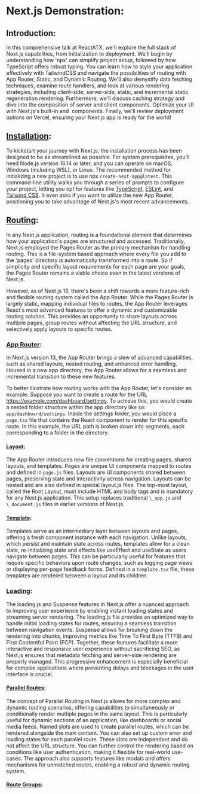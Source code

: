 # Next.js Demonstration:

## Introduction:

In this comprehensive talk at ReactATX, we'll explore the full stack of Next.js capabilities, from initialization to deployment. We'll begin by understanding how 'npx' can simplify project setup, followed by how TypeScript offers robust typing. You can learn how to style your application effectively with TailwindCSS and navigate the possibilities of routing with App Router, Static, and Dynamic Routing. We'll also demystify data fetching techniques, examine route handlers, and look at various rendering strategies, including client-side, server-side, static, and incremental static regeneration rendering. Furthermore, we'll discuss caching strategy and dive into the composition of server and client components. Optimize your UI with Next.js's built-in <Link> and <Image> components. Finally, we'll review deployment options on Vercel, ensuring your Next.js app is ready for the world!

## [Installation](https://nextjs.org/docs/getting-started/installation):

To kickstart your journey with Next.js, the installation process has been designed to be as streamlined as possible. For system prerequisites, you'll need Node.js version 16.14 or later, and you can operate on macOS, Windows (including WSL), or Linux. The recommended method for initializing a new project is to use npx `create-next-app@latest`. This command-line utility walks you through a series of prompts to configure your project, letting you opt for features like [TypeScript](https://nextjs.org/docs/app/building-your-application/configuring/typescript), [ESLint](https://nextjs.org/docs/app/building-your-application/configuring/eslint), and [Tailwind CSS](https://nextjs.org/docs/app/building-your-application/styling/tailwind-css). It even asks if you want to utilize the new App Router, positioning you to take advantage of Next.js's most recent advancements.

## [Routing](https://nextjs.org/docs/app/building-your-application/routing):

In any Next.js application, routing is a foundational element that determines how your application's pages are structured and accessed. Traditionally, Next.js employed the Pages Router as the primary mechanism for handling routing. This is a file-system based approach where every file you add to the 'pages' directory is automatically transformed into a route. So if simplicity and specific layout requirements for each page are your goals, the Pages Router remains a viable choice even in the latest versions of Next.js.

However, as of Next.js 13, there's been a shift towards a more feature-rich and flexible routing system called the App Router. While the Pages Router is largely static, mapping individual files to routes, the App Router leverages React's most advanced features to offer a dynamic and customizable routing solution. This provides an opportunity to share layouts across multiple pages, group routes without affecting the URL structure, and selectively apply layouts to specific routes.

### [App Router](https://nextjs.org/docs/app/building-your-application/routing):

In Next.js version 13, the App Router brings a slew of advanced capabilities, such as shared layouts, nested routing, and enhanced error handling. Housed in a new app directory, the App Router allows for a seamless and incremental transition to these new features.

To better illustrate how routing works with the App Router, let's consider an example. Suppose you want to create a route for the URL https://example.com/dashboard/settings. To achieve this, you would create a nested folder structure within the app directory like so: `app/dashboard/settings`. Inside the settings folder, you would place a `page.tsx` file that contains the React component to render for this specific route. In this example, the URL path is broken down into segments, each corresponding to a folder in the directory.

#### [Layout](https://nextjs.org/docs/app/building-your-application/routing/pages-and-layouts#layouts):

The App Router introduces new file conventions for creating pages, shared layouts, and templates. Pages are unique UI components mapped to routes and defined in `page.js` files. Layouts are UI components shared between pages, preserving state and interactivity across navigation. Layouts can be nested and are also defined in special layout.js files. The top-most layout, called the Root Layout, must include HTML and body tags and is mandatory for any Next.js application. This setup replaces traditional `\_app.js` and `\_document.js` files in earlier versions of Next.js.

#### [Template](https://nextjs.org/docs/app/building-your-application/routing/pages-and-layouts#templates):

Templates serve as an intermediary layer between layouts and pages, offering a fresh component instance with each navigation. Unlike layouts, which persist and maintain state across routes, templates allow for a clean slate, re-initializing state and effects like useEffect and useState as users navigate between pages. This can be particularly useful for features that require specific behaviors upon route changes, such as logging page views or displaying per-page feedback forms. Defined in a `template.tsx` file, these templates are rendered between a layout and its children.

### [Loading](https://nextjs.org/docs/app/building-your-application/routing/loading-ui-and-streaming):

The loading.js and Suspense features in Next.js offer a nuanced approach to improving user experience by enabling instant loading states and streaming server rendering. The loading.js file provides an optimized way to handle initial loading states for routes, ensuring a seamless transition between navigation events. Suspense allows for breaking down the rendering into chunks, improving metrics like Time To First Byte (TTFB) and First Contentful Paint (FCP). Together, these features facilitate a more interactive and responsive user experience without sacrificing SEO, as Next.js ensures that metadata fetching and server-side rendering are properly managed. This progressive enhancement is especially beneficial for complex applications where preventing delays and blockages in the user interface is crucial.

#### [Parallel Routes](https://nextjs.org/docs/app/building-your-application/routing/parallel-routes):

The concept of Parallel Routing in Next.js allows for more complex and dynamic routing scenarios, offering capabilities to simultaneously or conditionally render multiple pages in the same layout. This is particularly useful for dynamic sections of an application, like dashboards or social media feeds. Named slots are used to create parallel routes, which can be rendered alongside the main content. You can also set up custom error and loading states for each parallel route. These slots are independent and do not affect the URL structure. You can further control the rendering based on conditions like user authentication, making it flexible for real-world use-cases. The approach also supports features like modals and offers mechanisms for unmatched routes, enabling a robust and dynamic routing system.

#### [Route Groups](https://nextjs.org/docs/app/building-your-application/routing/route-groups):
